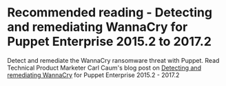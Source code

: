 # Recommended reading - Detecting and remediating WannaCry for Puppet Enterprise 2015.2 to 2017.2
<p>Detect and remediate the WannaCry ransomware threat with Puppet. Read Technical Product Marketer Carl Caum's blog post on <a href="https://puppet.com/blog/detecting-and-remediating-wannacry">Detecting and remediating WannaCry</a> for Puppet Enterprise 2015.2 - 2017.2</p>

